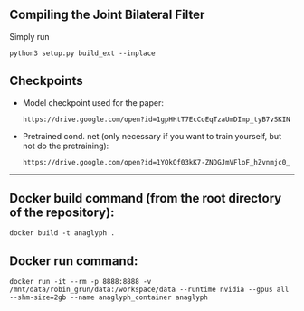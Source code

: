 Compiling the Joint Bilateral Filter
--------------------------------------

Simply run
```
python3 setup.py build_ext --inplace
```

Checkpoints
--------------------------------------

* Model checkpoint used for the paper:

  `https://drive.google.com/open?id=1gpHHtT7EcCoEqTzaUmDImp_tyB7vSKIN`

* Pretrained cond. net (only necessary if you want to train yourself, but not do the pretraining):

  `https://drive.google.com/open?id=1YQkOf03kK7-ZNDGJmVFloF_hZvnmjc0_`


--------------------------------------

## Docker build command (from the root directory of the repository):
```
docker build -t anaglyph .
```

## Docker run command:
```
docker run -it --rm -p 8888:8888 -v /mnt/data/robin_grun/data:/workspace/data --runtime nvidia --gpus all --shm-size=2gb --name anaglyph_container anaglyph
```
